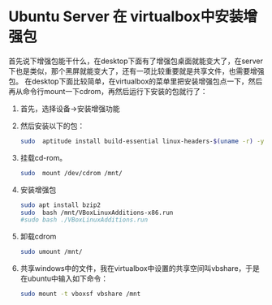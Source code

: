 # Ubuntu Server 在 virtualbox中安装增强包

首先说下增强包能干什么，在desktop下面有了增强包桌面就能变大了，在server下也是类似，那个黑屏就能变大了，还有一项比较重要就是共享文件，也需要增强包。 
在desktop下面比较简单，在virtualbox的菜单里把安装增强包点一下，然后再从命令行mount一下cdrom，再然后运行下安装的包就行了： 

1. 首先，选择设备->安装增强功能 

2. 然后安装以下的包：

   ```bash
   sudo  aptitude install build-essential linux-headers-$(uname -r) -y 
   ```

3. 挂载cd-rom。

   ```bash
   sudo  mount /dev/cdrom /mnt/ 
   ```

4. 安装增强包 

   ```bash
   sudo apt install bzip2
   sudo  bash /mnt/VBoxLinuxAdditions-x86.run 
   #sudo bash ./VBoxLinuxAdditions.run
   ```

5. 卸载cdrom 

   ```bash
   sudo umount /mnt/
   ```

6. 共享windows中的文件，我在virtualbox中设置的共享空间叫vbshare，于是在ubuntu中输入如下命令：

   ```bash
   sudo mount -t vboxsf vbshare /mnt
   ```

   